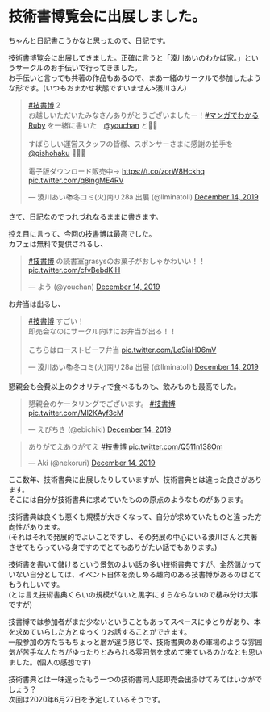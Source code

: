 # 技術書博覧会に出展しました。

ちゃんと日記書こうかなと思ったので、日記です。

技術書博覧会に出展してきました。正確に言うと「湊川あいのわかば家。」というサークルのお手伝いで行ってきました。  
お手伝いと言っても共著の作品もあるので、まあ一緒のサークルで参加したような形です。(いつもおまかせ状態ですいません>湊川さん)
<blockquote class="twitter-tweet" data-theme="dark"><p lang="ja" dir="ltr"><a href="https://twitter.com/hashtag/%E6%8A%80%E6%9B%B8%E5%8D%9A?src=hash&amp;ref_src=twsrc%5Etfw">#技書博</a> 2<br>お越しいただいたみなさんありがとうございましたー！<a href="https://twitter.com/hashtag/%E3%83%9E%E3%83%B3%E3%82%AC%E3%81%A7%E3%82%8F%E3%81%8B%E3%82%8BRuby?src=hash&amp;ref_src=twsrc%5Etfw">#マンガでわかるRuby</a> を一緒に書いた　<a href="https://twitter.com/youchan?ref_src=twsrc%5Etfw">@youchan</a> と🤳✨<br><br>すばらしい運営スタッフの皆様、スポンサーさまに感謝の拍手を <a href="https://twitter.com/gishohaku?ref_src=twsrc%5Etfw">@gishohaku</a> 🙇‍♂️✨<br><br>電子版ダウンロード販売中→ <a href="https://t.co/zorW8Hckhq">https://t.co/zorW8Hckhq</a> <a href="https://t.co/q8ingME4RV">pic.twitter.com/q8ingME4RV</a></p>&mdash; 湊川あい📚冬コミ(火)南リ28a 出展 (@llminatoll) <a href="https://twitter.com/llminatoll/status/1205775040152653824?ref_src=twsrc%5Etfw">December 14, 2019</a></blockquote> <script async src="https://platform.twitter.com/widgets.js" charset="utf-8"></script>

さて、日記なのでつれづれなるままに書きます。

控え目に言って、今回の技書博は最高でした。  
カフェは無料で提供されるし、

<blockquote class="twitter-tweet" data-theme="dark"><p lang="ja" dir="ltr"><a href="https://twitter.com/hashtag/%E6%8A%80%E6%9B%B8%E5%8D%9A?src=hash&amp;ref_src=twsrc%5Etfw">#技書博</a> の読書室grasysのお菓子がおしゃかわいい！！ <a href="https://t.co/cfvBebdKIH">pic.twitter.com/cfvBebdKIH</a></p>&mdash; よう (@youchan) <a href="https://twitter.com/youchan/status/1205680298664452096?ref_src=twsrc%5Etfw">December 14, 2019</a></blockquote> <script async src="https://platform.twitter.com/widgets.js" charset="utf-8"></script>

お弁当は出るし、

<blockquote class="twitter-tweet" data-theme="dark"><p lang="ja" dir="ltr"><a href="https://twitter.com/hashtag/%E6%8A%80%E6%9B%B8%E5%8D%9A?src=hash&amp;ref_src=twsrc%5Etfw">#技書博</a> すごい！<br>即売会なのにサークル向けにお弁当が出る！！<br><br>こちらはローストビーフ弁当 <a href="https://t.co/Lo9iaH06mV">pic.twitter.com/Lo9iaH06mV</a></p>&mdash; 湊川あい📚冬コミ(火)南リ28a 出展 (@llminatoll) <a href="https://twitter.com/llminatoll/status/1205699028031197184?ref_src=twsrc%5Etfw">December 14, 2019</a></blockquote> <script async src="https://platform.twitter.com/widgets.js" charset="utf-8"></script>

懇親会も会費以上のクオリティで食べるものも、飲みものも最高でした。

<blockquote class="twitter-tweet" data-theme="dark"><p lang="ja" dir="ltr">懇親会のケータリングでございます。 <a href="https://twitter.com/hashtag/%E6%8A%80%E6%9B%B8%E5%8D%9A?src=hash&amp;ref_src=twsrc%5Etfw">#技書博</a> <a href="https://t.co/Ml2KAyf3cM">pic.twitter.com/Ml2KAyf3cM</a></p>&mdash; えびちき (@ebichiki) <a href="https://twitter.com/ebichiki/status/1205780878380584960?ref_src=twsrc%5Etfw">December 14, 2019</a></blockquote> <script async src="https://platform.twitter.com/widgets.js" charset="utf-8"></script>

<blockquote class="twitter-tweet" data-theme="dark"><p lang="ja" dir="ltr">ありがてえありがてえ <a href="https://twitter.com/hashtag/%E6%8A%80%E6%9B%B8%E5%8D%9A?src=hash&amp;ref_src=twsrc%5Etfw">#技書博</a> <a href="https://t.co/Q511n138Om">pic.twitter.com/Q511n138Om</a></p>&mdash; Aki (@nekoruri) <a href="https://twitter.com/nekoruri/status/1205784215985344512?ref_src=twsrc%5Etfw">December 14, 2019</a></blockquote> <script async src="https://platform.twitter.com/widgets.js" charset="utf-8"></script>

ここ数年、技術書典に出展したりしていますが、技術書典とは違った良さがあります。  
そこには自分が技術書典に求めていたものの原点のようなものがあります。

技術書典は良くも悪くも規模が大きくなって、自分が求めていたものと違った方向性があります。  
(それはそれで発展的でよいことですし、その発展の中心にいる湊川さんと共著させてもらっている身ですのでとてもありがたい話でもあります。)

技術書を書いて儲けるという景気のよい話の多い技術書典ですが、全然儲かっていない自分としては、イベント自体を楽しめる趣向のある技書博があるのはとてもうれしいです。  
(とは言え技術書典くらいの規模がないと黒字にすらならないので棲み分け大事ですが)

技書博では参加者がまだ少ないということもあってスペースにゆとりがあり、本を求めていらした方とゆっくりお話することができます。  
一般参加の方たちもちょっと層が違う感じで、技術書典のあの軍場のような雰囲気が苦手な人たちがゆったりとみられる雰囲気を求めて来ているのかなとも思いました。(個人の感想です)  

技術書典とは一味違ったもう一つの技術書同人誌即売会出掛けてみてはいかがでしょう？  
次回は2020年6月27日を予定しているそうです。
